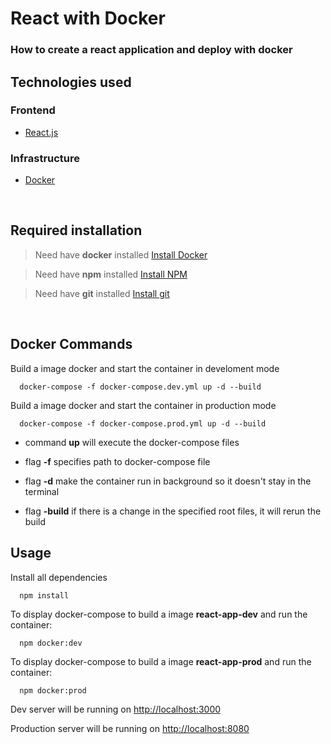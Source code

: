 # React with Docker

### How to create a react application and deploy with docker

## Technologies used

### Frontend

- [React.js](https://pt-br.reactjs.org/)

### Infrastructure

- [Docker](https://docs.docker.com/engine/install/ubuntu/)

<br />

## Required installation

> Need have **docker** installed [Install Docker](https://docs.docker.com/engine/install/ubuntu/)

> Need have **npm** installed [Install NPM](https://nodejs.org/en/)

> Need have **git** installed [Install git](https://git-scm.com/downloads)

<br />

## Docker Commands

Build a image docker and start the container in develoment mode

```
  docker-compose -f docker-compose.dev.yml up -d --build
```

Build a image docker and start the container in production mode

```
  docker-compose -f docker-compose.prod.yml up -d --build
```

- command **up** will execute the docker-compose files

- flag **-f** specifies path to docker-compose file

- flag **-d** make the container run in background so it doesn't stay in the terminal

- flag **-build** if there is a change in the specified root files, it will rerun the build

## Usage

Install all dependencies

```
  npm install
```

To display docker-compose to build a image **react-app-dev** and run the container:

```
  npm docker:dev
```

To display docker-compose to build a image **react-app-prod** and run the container:

```
  npm docker:prod
```

Dev server will be running on [http://localhost:3000](http://localhost:3000)

Production server will be running on [http://localhost:8080](http://localhost:8080)
